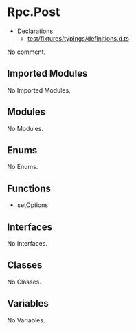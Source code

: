 # Rpc.Post

* Declarations
  * [test/fixtures/typings/definitions.d.ts](/test/fixtures/typings/definitions.d.ts#L73)

No comment.

## Imported Modules

No Imported Modules.

## Modules

No Modules.

## Enums

No Enums.

## Functions

* setOptions

## Interfaces

No Interfaces.

## Classes

No Classes.

## Variables

No Variables.
